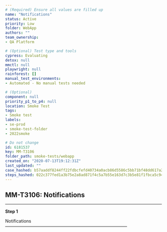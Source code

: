 ```yaml
---
# (Required) Ensure all values are filled up
name: "Notifications"
status: Active
priority: Low
folder: WebApp
authors: ""
team_ownership: 
- QA Platform

# (Optional) Test type and tools
cypress: Evaluating
detox: null
mmctl: null
playwright: null
rainforest: []
manual_test_environments: 
- Automated - No manual tests needed

# (Optional)
component: null
priority_p1_to_p4: null
location: Smoke Test
tags: 
- Smoke test
labels: 
- se-prod
- smoke-test-folder
- 2022smoke

# Do not change
id: 6181537
key: MM-T3106
folder_path: smoke-tests/webapp
created_on: "2020-07-13T19:12:31Z"
last_updated: ""
case_hashed: b57aaddf8244ff22fdbcfefd40734a0acb86d5586c5bb71bf48dd617a240afcdeb5d13c78e2f325bcdc1023f6271f223
steps_hashed: 022c377fed1a3b75e2a8ad871f4c5a7b55e163d7c3b5e81f1fbca5c945864b399a1cdafb4b570b0146ea9937e3d01cc8
---
```


## MM-T3106: Notifications

---

**Step 1**

Notifications\
————————————————————————————
